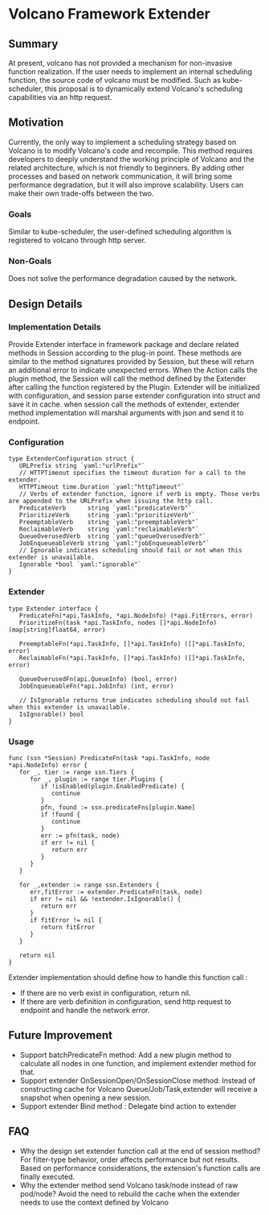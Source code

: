# Volcano Framework Extender
## Summary
  At present, volcano has not provided a mechanism for non-invasive function realization. If the user needs to implement an internal scheduling function, the source code of volcano must be modified.
  Such as kube-scheduler, this proposal is to dynamically extend Volcano's scheduling capabilities via an http request.
## Motivation
  Currently, the only way to implement a scheduling strategy based on Volcano is to modify Volcano's code and recompile.
  This method requires developers to deeply understand the working principle of Volcano and the related architecture, which is not friendly to beginners. 
  By adding other processes and based on network communication, it will bring some performance degradation, but it will also improve scalability. Users can make their own trade-offs between the two.
### Goals
  Similar to kube-scheduler, the user-defined scheduling algorithm is registered to volcano through http server.
### Non-Goals
  Does not solve the performance degradation caused by the network.

## Design Details
### Implementation Details
  Provide Extender interface in framework package and declare related methods in Session according to the plug-in point. These methods are similar to the method signatures provided by Session, but these will return an additional error to indicate unexpected errors. When the Action calls the plugin method, the Session will call the method defined by the Extender after calling the function registered by the Plugin.
  Extender will be initialized with configuration, and session parse extender configuration into struct and save it in cache.
  when session call the methods of extender, extender method implementation will marshal arguments with json and send it to endpoint.

### Configuration
```
type ExtenderConfiguration struct {
   URLPrefix string `yaml:"urlPrefix"`
   // HTTPTimeout specifies the timeout duration for a call to the extender.
   HTTPTimeout time.Duration `yaml:"httpTimeout"`
   // Verbs of extender function, ignore if verb is empty. Those verbs are appended to the URLPrefix when issuing the http call.
   PredicateVerb      string `yaml:"predicateVerb"`
   PrioritizeVerb     string `yaml:"prioritizeVerb"`
   PreemptableVerb    string `yaml:"preemptableVerb"`
   ReclaimableVerb    string `yaml:"reclaimableVerb"`
   QueueOverusedVerb  string `yaml:"queueOverusedVerb"`
   JobEnqueueableVerb string `yaml:"jobEnqueueableVerb"`
   // Ignorable indicates scheduling should fail or not when this extender is unavailable.
   Ignorable *bool `yaml:"ignorable"`
}
```
### Extender
```
type Extender interface {
   PredicateFn(*api.TaskInfo, *api.NodeInfo) (*api.FitErrors, error)
   PrioritizeFn(task *api.TaskInfo, nodes []*api.NodeInfo) (map[string]float64, error)
 
   PreemptableFn(*api.TaskInfo, []*api.TaskInfo) ([]*api.TaskInfo, error)
   ReclaimableFn(*api.TaskInfo, []*api.TaskInfo) ([]*api.TaskInfo, error)
 
   QueueOverusedFn(api.QueueInfo) (bool, error)
   JobEnqueueableFn(*api.JobInfo) (int, error)
 
   // IsIgnorable returns true indicates scheduling should not fail when this extender is unavailable.
   IsIgnorable() bool
}
```
### Usage
```
func (ssn *Session) PredicateFn(task *api.TaskInfo, node *api.NodeInfo) error {
   for _, tier := range ssn.Tiers {
      for _, plugin := range tier.Plugins {
         if !isEnabled(plugin.EnabledPredicate) {
            continue
         }
         pfn, found := ssn.predicateFns[plugin.Name]
         if !found {
            continue
         }
         err := pfn(task, node)
         if err != nil {
            return err
         }
      }
   }
   
   for _,extender := range ssn.Extenders {
      err,fitError := extender.PredicateFn(task, node)
      if err != nil && !extender.IsIgnorable() {
         return err
      }
      if fitError != nil {
         return fitError
      }
   }
    
   return nil
}
```
  Extender implementation should define how to handle this function call : 
  - If there are no verb exist in configuration, return nil.
  - If there are verb definition in configuration, send http request to endpoint and handle the network error. 
## Future Improvement
  - Support batchPredicateFn method: Add a new plugin method to calculate all nodes in one function, and implement extender method for that.
  - Support extender OnSessionOpen/OnSessionClose method: Instead of constructing cache for Volcano Queue/Job/Task,extender will receive a snapshot when opening a new session. 
  - Support extender Bind method : Delegate bind action to extender
## FAQ
  - Why the design set extender function call at the end of session method?
    For filter-type behavior, order affects performance but not results. Based on performance considerations, the extension's function calls are finally executed.
  - Why the extender method send Volcano task/node instead of raw pod/node?
    Avoid the need to rebuild the cache when the extender needs to use the context defined by Volcano